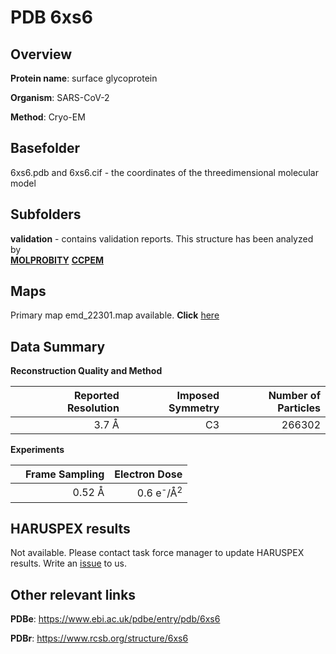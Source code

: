 # PDB 6xs6

## Overview

**Protein name**: surface glycoprotein

**Organism**: SARS-CoV-2

**Method**: Cryo-EM



## Basefolder

6xs6.pdb and 6xs6.cif - the coordinates of the threedimensional molecular model

## Subfolders





**validation** - contains validation reports. This structure has been analyzed by <br>  [**MOLPROBITY**](https://github.com/thorn-lab/coronavirus_structural_task_force/tree/master/pdb/surface_glycoprotein/SARS-CoV-2/6xs6/validation/molprobity)   [**CCPEM**](https://github.com/thorn-lab/coronavirus_structural_task_force/tree/master/pdb/surface_glycoprotein/SARS-CoV-2/6xs6/validation/ccpem-validation)



## Maps

Primary map emd_22301.map available. **Click** [here](http://ftp.wwpdb.org/pub/emdb/structures/EMD-22301/map/) 

## Data Summary
**Reconstruction Quality and Method**

|   | Reported Resolution | Imposed Symmetry | Number of Particles |
|---|-------------:|----------------:|--------------:|
|   |3.7 Å|C3|266302|

**Experiments**

|   | Frame Sampling | Electron Dose |
|---|-------------:|----------------:|
|   |0.52 Å|0.6 e<sup>-</sup>/Å<sup>2</sup>|

## HARUSPEX results

Not available. Please contact task force manager to update HARUSPEX results. Write an [issue](https://github.com/thorn-lab/coronavirus_structural_task_force/issues) to us.

## Other relevant links 
**PDBe**:  https://www.ebi.ac.uk/pdbe/entry/pdb/6xs6
 
**PDBr**: https://www.rcsb.org/structure/6xs6 
